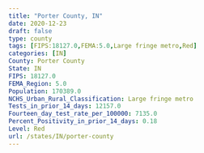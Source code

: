```yaml
---
title: "Porter County, IN"
date: 2020-12-23
draft: false
type: county
tags: [FIPS:18127.0,FEMA:5.0,Large fringe metro,Red]
categories: [IN]
County: Porter County
State: IN
FIPS: 18127.0
FEMA_Region: 5.0
Population: 170389.0
NCHS_Urban_Rural_Classification: Large fringe metro
Tests_in_prior_14_days: 12157.0
Fourteen_day_test_rate_per_100000: 7135.0
Percent_Positivity_in_prior_14_days: 0.18
Level: Red
url: /states/IN/porter-county
---
```



